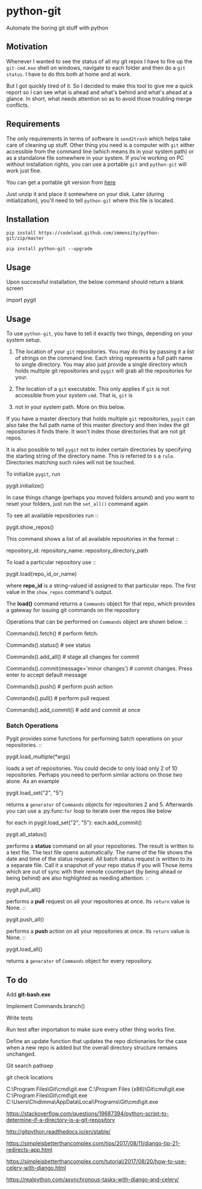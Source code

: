 # python-git

Automate the boring git stuff with python

## Motivation

Whenever I wanted to see the status of all my git repos I have to fire up the
`git-cmd.exe` shell on windows, navigate to each folder and then do a `git status`.
I have to do this both at home and at work.

But I got quickly tired of it. So I decided to make this tool to give me a quick
report so I can see what is ahead and what's behind and what's ahead at a glance.
In short, what needs attention so as to avoid those troubling merge conflicts.

## Requirements

The only requirements in terms of software is `send2trash` which helps take care of cleaning up stuff.
Other thing you need is a computer with `git` either accessible from the command line (which means its in your system path) or as a standalone file somewhere in your system.
If you're working on PC without installation rights, you can use a portable `git` and `python-git` will work just fine.

You can get a portable git version from [here](https://git-scm.com/download/win)

Just unzip it and place it somewhere on your disk. Later (during initialization), you'll need to tell `python-git` where this file is located.

## Installation

  `pip install https://codeload.github.com/immensity/python-git/zip/master`

  `pip install python-git --upgrade`

## Usage

Upon successful installation, the below command should return a blank screen

   import pygit

## Usage
To use `python-git`, you have to tell it exactly two things, depending on your system setup.

1. The location of your `git` repositories. You may do this by passing it a list of strings on the command line.
Each string represents a full path name to single directory. You may also just provide a single directory which holds
multiple git repositories and `pygit` will grab all the repositories for your.

1. The location of a `git` executable. This only applies if `git` is not accessible from your system `cmd`. That is, `git` is
2. not in your system path. More on this below.

If you have a master directory that holds multiple `git` repositories, `pygit` can also take the full path name of this master directory
and then index the git repositories it finds there. It won't index those directories that are not git repos.

It is also possible to tell `pygit` not to index certain directories by specifying the starting string of the directory name. This is referred
to s a `rule`. Directories matching such rules will not be touched.

To initialize `pygit`, run

   pygit.initialize()

In case things change (perhaps you moved folders around) and you want to reset your folders,
just run the `set_all()` command again


To see all available repositories run ::

   pygit.show_repos()

This command shows a list of all available repositories in the format ::

   repository_id: repository_name: repository_directory_path

To load a particular repository use ::

   pygit.load(repo_id_or_name)

where **repo_id** is a string-valued id assigned to that particular repo. The first value in the `show_repos` command's output.


The **load\(\)** command returns a `Commands` object for that repo, which provides a gateway for issuing git commands on the repository

Operations that can be performed on `Commands` object are shown below. ::

   Commands().fetch() # perform fetch.

   Commands().status() # see status

   Commands().add_all() # stage all changes for commit

   Commands().commit(message='minor changes') # commit changes. Press enter to accept default message

   Commands().push() # perform push action

   Commands().pull() # perform pull request

   Commands().add_commit() # add and commit at once



### Batch Operations

Pygit provides some functions for performing batch operations on your repositories. ::

   pygit.load_multiple(*args)

loads a set of repositories. You could decide to only load only 2 of 10 repositories. Perhaps you need to perform similar actions
on those two alone. As an example

   pygit.load_set("2", "5")

returns a  `generator`  of  `Commands`  objects for repositories 2 and 5. Afterwards you can use a  :py:func:`for`  loop to iterate over the repos
like below

   for each in pygit.load_set("2", "5"):
      each.add_commit()

   pygit.all_status()

performs a **status** command on all your repositories. The result is written to a text file. The text file opens automatically.
The name of the file shows the date and time of the status request. All batch status request is written to its a separate file.
Call it a snapshot of your repo status if you will
Those items which are out of sync with their remote counterpart (by being ahead or being behind) are also highlighted as needing attention. ::

   pygit.pull_all()


performs a **pull** request on all your repositories at once. Its  `return`  value is  None. ::

   pygit.push_all()


performs a **push** action on all your repositories at once. Its  `return` value is  None. ::

   pygit.load_all()

returns a  `generator`  of  `Commands`  object for every repository.

## To do

Add **git-bash.exe**

Implement Commands.branch()

Write tests

Run test after importation to make sure every other thing works fine.

Define an update function that updates the repo dictionaries for the case when a new repo is added but the overall directory structure remains unchanged.

Git search pathsep

git check locations

C:\Program Files\Git\cmd\git.exe
C:\Program Files (x86)\Git\cmd\git.exe
C:\Program Files\Git\cmd\git.exe
C:\Users\Chidimma\AppData\Local\Programs\Git\cmd\git.exe

https://stackoverflow.com/questions/19687394/python-script-to-determine-if-a-directory-is-a-git-repository

http://gitpython.readthedocs.io/en/stable/

https://simpleisbetterthancomplex.com/tips/2017/08/11/django-tip-21-redirects-app.html

https://simpleisbetterthancomplex.com/tutorial/2017/08/20/how-to-use-celery-with-django.html

https://realpython.com/asynchronous-tasks-with-django-and-celery/

